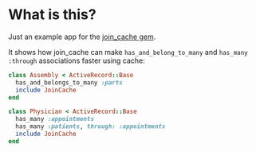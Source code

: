 # What is this?

Just an example app for the [join_cache gem](https://github.com/KevinBongart/join_cache).

It shows how join_cache can make `has_and_belong_to_many` and `has_many :through` associations faster using cache:

```ruby
class Assembly < ActiveRecord::Base
  has_and_belongs_to_many :parts
  include JoinCache
end

class Physician < ActiveRecord::Base
  has_many :appointments
  has_many :patients, through: :appointments
  include JoinCache
end
```
